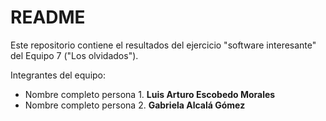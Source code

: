 # README

Este repositorio contiene el resultados del ejercicio "software interesante" del Equipo 7 ("Los olvidados").

Integrantes del equipo:
* Nombre completo persona 1. **Luis Arturo Escobedo Morales**
* Nombre completo persona 2. **Gabriela Alcalá Gómez**
